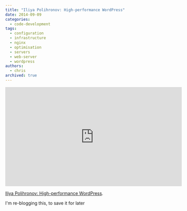 ```yaml
---
title: "Iliya Polihronov: High-performance WordPress"
date: 2014-09-09
categories:
  - code-development
tags:
  - configuration
  - infrastructure
  - nginx
  - optimisation
  - servers
  - web-server
  - wordpress
authors:
  - chris
archived: true
---
```


<iframe src="https://videopress.com/embed/eOIB9DkL" width="560" height="315" frameborder="0" allowfullscreen="allowfullscreen"></iframe>

<script src="https://videopress.com/videopress-iframe.js"></script>

[Iliya Polihronov: High-performance WordPress](http://wordpress.tv/2012/09/01/iliya-polihronov-high-performance-wordpress/).

I'm re-blogging this, to save it for later

